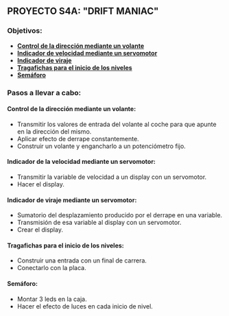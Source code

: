 ## PROYECTO S4A: "DRIFT MANIAC"
### Objetivos:  
  * [**Control de la dirección mediante un volante**](#control-de-la-dirección-mediante-un-servomotor)  
  * [**Indicador de velocidad mediante un servomotor**](#indicador-de-la-velocidad-mediante-un-servomotor)  
  * [**Indicador de viraje**](#indicador-del-viraje-mediante-un-servomotor)  
  * [**Tragafichas para el inicio de los niveles**](#tragafichas-para-el-inicio-de-los-niveles)  
  * [**Semáforo**](#semáforo)  

### Pasos a llevar a cabo:  
#### Control de la dirección mediante un volante:  
  * Transmitir los valores de entrada del volante al coche para que apunte en la dirección del mismo.  
  * Aplicar efecto de derrape constantemente.  
  * Construir un volante y engancharlo a un potenciómetro fijo.  

#### Indicador de la velocidad mediante un servomotor:  
  * Transmitir la variable de velocidad a un display con un servomotor.  
  * Hacer el display.  

#### Indicador de viraje mediante un servomotor:  
  * Sumatorio del desplazamiento producido por el derrape en una variable.  
  * Transmisión de esa variable al display con un servomotor.  
  * Crear el display.  

#### Tragafichas para el inicio de los niveles:  
  * Construir una entrada con un final de carrera.  
  * Conectarlo con la placa.  

#### Semáforo:  
  * Montar 3 leds en la caja.  
  * Hacer el efecto de luces en cada inicio de nivel.  
	
